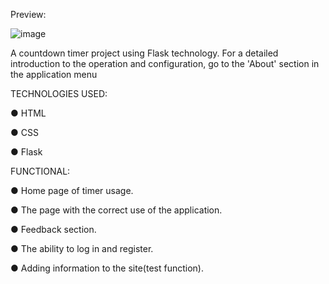 Preview:


![image](https://github.com/zubkovoleg01/CountdownTimer/assets/120819704/15f7be3c-5a72-4dcc-b59c-c42c7570a1f0)


A countdown timer project using Flask technology. 
For a detailed introduction to the operation and configuration, go to the 'About' section in the application menu

TECHNOLOGIES USED:

● HTML

● CSS

● Flask

FUNCTIONAL:

● Home page of timer usage.

● The page with the correct use of the application.

● Feedback section.

● The ability to log in and register.

● Adding information to the site(test function).


